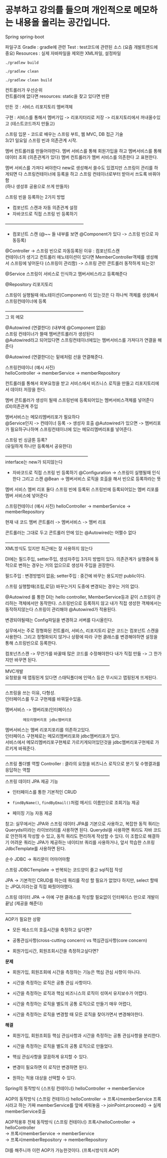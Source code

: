 # 공부하고 강의를 들으며 개인적으로 메모하는 내용을 올리는 공간입니다.

Spring spring-boot

파일구조
Gradle : gradle에 관련
Test : test코드에 관련된 소스 (요즘 개발트렌드에 중요)
Resources : 실제 자바파일을 제외한 XML파일, 설정파일


`./gradlew build`

`./gradlew clean`

`./gradlew clean build`  


컨트롤러가 우선순위  
컨트롤러에 없다면 resources: static을 찾고 있다면 반환


만든 것 : 서비스 리포지토리 멤버객체

구현 : 서비스를 통해서  멤버가입 -> 리포지터리로 저장 -> 리포지토리에서 꺼내올수있고 (테스트코드까지 만들고)

스프링 입문 - 코드로 배우는 스프링 부트, 웹 MVC, DB 접근 기술  
3/21 일요일 스프링 빈과 의존관계 시작.

멤버 컨트롤러를 만들어야한다.
멤버 서비스를 통해 회원가입을 하고 멤버서비스를 통해 데이터 조회 (의존관계가 있다)
멤버 컨트롤러가 멤버 서비스를 의존한다 고 표현한다.

멤버 서비스를 가져다 써야한다 new로 생성해서 쓸수도 있겠지만 스프링이 관리를 하게되면 다 스프링컨테이너에 등록을 하고 스프링 컨테이너로부터 받아서 쓰도록 바꿔야함   
(하나 생성후 공용으로 쓰게 만들자)

스프링 빈을 등록하는 2가지 방법
- 컴포넌트 스캔과 자동 의존관계 설정
- 자바코드로 직접 스프링 빈 등록하기
 
——————————————————  
- 컴포넌트 스캔 (@~~ 들 내부를 보면 @Component가 있다 -> 스프링 빈으로 자동등록) 

@Controller -> 스프링 빈으로 자동등록된 이유 : 컴포넌트스캔  
컨테이너가 생기고 컨트롤러 애노테이션이 있다면 MemberController객체를 생성해서 스프링에 넣어둔다 (스프링이 관리함) -> 스프링 관련 콘트롤러 동작하게 되는것!

@Service 
스프링이 서비스로 인식하고 멤버서비스라고 등록해준다

@Repository
리포지토리

스프링이 실행될때 애노테이션(Component) 이 있는것은 다 하나씩 객체를 생성해서 스프링컨테이너에 등록

——————————————————  
그 외 메모

@Autowired (연결한다) (내부에 @Component 없음)  
스프링 컨테이너가 뜰때 멤버콘트롤러가 생성된다  
@Autowired라고 되어있다면 스프링컨테이너에있는 멤버서비스를 가져다가 연결을 해준다  

@Autowired (연결한다)는 밑에처럼 선을 연결해준다.  

스프링컨테이너 (예시 사진)   
helloController -> memberService -> memberRepository  

컨트롤러를 통해서 외부요청을 받고 서비스에서 비즈니스 로직을 만들고 리포지토리에서 데이터 저장을 한다.  

멤버 콘트롤러가 생성이 될때 스프링빈에 등록되어있는 멤버서비스객체를 넣어준다 (DI)의존관계 주입  

멤버서비스는 메모리멤버리포가 필요하다  
@Service인지 -> 컨테이너 등록 -> 생성자 호출 @Autowired가 있으면 -> 멤버리포가 필요하구나하며 스프링컨테이너에 있는 메모리멤버리포를 넣어준다.

스프링 빈 싱글톤 등록?   
(유일하게 하나만 등록해서 공유한다)

———————————————————  
interface는 new가 되지않는다

- 자바코드로 직접 스프링 빈 등록하기
@Configuration -> 스프링이 실행될때 인식한다 그리고 스캔
@Bean -> 멤버서비스 로직을 호출을 해서 빈으로 등록하라는 뜻

멤버 서비스 멤버 리포 둘다 스프링 빈에 등록뒤 스프링빈에 등록되어있는 멤버 리포를 멤버 서비스에 넣어준다

스프링컨테이너 (예시 사진) 
helloController -> memberService -> memberRepository

현재 내 코드
멤버 콘트롤러 -> 멤버서비스 -> 멤버 리포 

콘트롤러는 그대로 두고 콘트롤러 안에 있는 @Autowired는 어쩔수 없다

————————————————————————  
XML방식도 있지만 최근에는 잘 사용하지 않는다

DI에는 필드주입, setter주입, 생성자주입 3가지 방법이 있다. 의존관계가 실행중에 동적으로 변하는 경우는 거의 없으므로 생성자 주입을 권장한다.

필드주입 : 변경방법이 없음;
setter주입 : 중간에 바꾸는 용도지만 public이다.

스프링 실행할때(조립,로딩) 바꾸는거지 도중에 변경되는 경우는 거의 없다.

@Autowired 를 통한 DI는 hello controller, MemberService등과 같이 스프링이 관리하는 객체에서만 동작한다. 스프링빈으로 등록하지 않고 내가 직접 생성한 객체에서는 동작하지않는다
스프링이 관리해야 @Autowired가 적용된다.

변경되야될때는 Config파일을 변경하고 서버를 다시올린다.

실무에서는 주로 정형화된 컨트롤러, 서비스, 리포지토리 같은 코드는 컴포넌트 스캔을 사용한다. 그리고 정형화되지 않거나 상황에 따라 구현 클래스를 변경해야하면 설정을 통해 스프링빈으로 등록한다.

컴포넌츠스캔 -> 무언가를 바꿀때 많은 코드를 수정해야한다
내가 직접 만듦 -> 그 한가지만 바꾸면 된다.   
————————————————————————    
MVC개발   
요청왔을 때 맵핑된게 있다면 스태틱폴더에 인덱스 등은 무시되고 맵핑된게 뜨게된다.

------------------------------------

스프링을 쓰는 이유, 다형성.  
인터페이스를 두고 구현체를 바꿔낄수있음.  

멤버서비스 -> 멤버리포(인터페이스)     

			메모리멤버리포	jdbc멤버리포




멤버서비스는 멤버 리포지포리를 의존하고있다.  
인터페이스 구현체로는 메모리멤버리포와 jdbc멤버리포가 있다.  
서비스에서 메모리멤버리포구현체로 가르키게되어있던것을  jdbc멤버리포구현체로 가르키게 바꿔준다.    

------------------------------------------     
스프링 폴더별 역할
Controller : 클라의 요청을 비즈니스 로직으로 분기 및 수행결과를 응답하는 역할  
————————————————————————  
스프링 데이터 JPA 제공 기능
- 인터페이스를 통한 기본적인 CRUD

- `findByName()`, `findByEmail()`처럼 메서드 이름만으로 조회기능 제공

- 페이징 기능 자동 제공

참고: 실무에서는 JPA와 스프링 데이터 JPA를 기본으로 사용하고, 복잡한 동적 쿼리는 Querydsl이라는 라이브러리를 사용하면 된다. Querydsl을 사용하면 쿼리도 자바 코드로 안전하게 작성할 수 있고, 동적 쿼리도 편리하게 작성할 수 있다. 이 조합으로 해결하기 어려운 쿼리는 JPA가 제공하는 네이티브 쿼리를 사용하거나, 앞서 학습한 스프링 JdbcTemplate를 사용하면 된다.


순수 JDBC -> 쿼리문이 어마어마함

스프링 JDBCTemplate -> 반복되는 코드양이 줄고 sql직접 작성

JPA -> 기본적인 CRUD를 하는데 쿼리를 작성 할 필요가 없었다 하지만, select 할때는 JPQL이라는걸 직접 짜줬어야했다.

스프링 데이터 JPA -> 아예 구현 클래스를 작성할 필요없이 인터페이스 만으로 개발이 끝남 (제공을 해준다) 

—————————————————————————————  
AOP가 필요한 상황
- 모든 메소드의 호출시간을 축정하고 싶다면?

- 공통관심사항(cross-cutting concern) vs 핵심관심사항(core concern)

- 회원가입시간, 회원조회시간을 측정하고싶다면?


**문제**

- 회원가입, 회원조회에 시간을 측정하는 기능은 핵심 관심 사항이 아니다.

- 시간을 측정하는 로직은 공통 관심 사항이다.

- 시간을 측정하는 로직과 핵심 비즈니스의 로직이 섞여서 유지보수가 어렵다.

- 시간을 측정하는 로직을 별도의 공통 로직으로 만들기 매우 어렵다,

- 시간을 측정하는 로직을 변경할 때 모든 로직을 찾아가면서 변경해야한다.
 
**해결**

- 회원가입, 회원조회등 핵심 관심사항과 시간을 측정하는 공통 관심사항을 분리한다.

- 시간을 측정하는 로직을 별도의 공통 로직으로 만들었다.

- 핵심 관심사항을 깔끔하게 유지할 수 있다.

- 변경이 필요하면 이 로직만 변경하면 된다.

- 원하는 적용 대상을 선택할 수 있다.  


Spring의 동작방식
{스프링 컨테이너}
helloController -> memberService

AOP의 동작방식
{스프링 컨테이너}
helloController -> 프록시memberService 프록시라고 하는 가짜 memberService를 앞에 세워놓음  -> joinPoint.proceed() -> 실제memberService호출

AOP적용후 전체 동작방식
{스프링 컨테이너}
프록시helloController -> helloController   
-> 프록시memberService -> memberService   
-> 프록시memberRepository -> memberRepository  

DI를 해주니까 이런 AOP가 가능한것이다. (프록시방식의 AOP)

